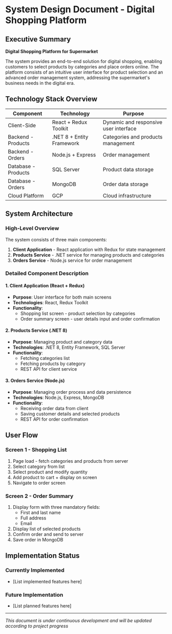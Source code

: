 # System Design Document - Digital Shopping Platform

## Executive Summary

**Digital Shopping Platform for Supermarket**

The system provides an end-to-end solution for digital shopping, enabling customers to select products by categories and place orders online. The platform consists of an intuitive user interface for product selection and an advanced order management system, addressing the supermarket's business needs in the digital era.

## Technology Stack Overview

| Component | Technology | Purpose |
|-----------|------------|---------|
| Client-Side | React + Redux Toolkit | Dynamic and responsive user interface |
| Backend - Products | .NET 8 + Entity Framework | Categories and products management |
| Backend - Orders | Node.js + Express | Order management |
| Database - Products | SQL Server | Product data storage |
| Database - Orders | MongoDB | Order data storage |
| Cloud Platform | GCP | Cloud infrastructure |

## System Architecture

### High-Level Overview

The system consists of three main components:

1. **Client Application** - React application with Redux for state management
2. **Products Service** - .NET service for managing products and categories
3. **Orders Service** - Node.js service for order management

### Detailed Component Description

#### 1. Client Application (React + Redux)
- **Purpose**: User interface for both main screens
- **Technologies**: React, Redux Toolkit
- **Functionality**:
  - Shopping list screen - product selection by categories
  - Order summary screen - user details input and order confirmation

#### 2. Products Service (.NET 8)
- **Purpose**: Managing product and category data
- **Technologies**: .NET 8, Entity Framework, SQL Server
- **Functionality**:
  - Fetching categories list
  - Fetching products by category
  - REST API for client service

#### 3. Orders Service (Node.js)
- **Purpose**: Managing order process and data persistence
- **Technologies**: Node.js, Express, MongoDB
- **Functionality**:
  - Receiving order data from client
  - Saving customer details and selected products
  - REST API for order confirmation

## User Flow

### Screen 1 - Shopping List
1. Page load - fetch categories and products from server
2. Select category from list
3. Select product and modify quantity
4. Add product to cart + display on screen
5. Navigate to order screen

### Screen 2 - Order Summary
1. Display form with three mandatory fields:
   - First and last name
   - Full address
   - Email
2. Display list of selected products
3. Confirm order and send to server
4. Save order in MongoDB

## Implementation Status

### Currently Implemented
- [List implemented features here]

### Future Implementation
- [List planned features here]

---

*This document is under continuous development and will be updated according to project progress*
